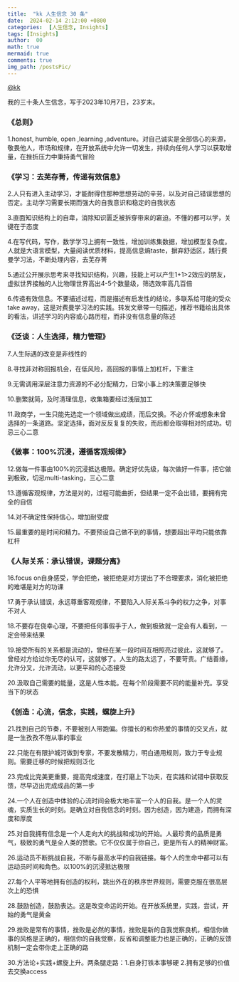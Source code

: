 ```yaml
---
title:  "kk 人生信念 30 条"
date:  2024-02-14 2:12:00 +0800
categories:  [人生信念, Insights] 
tags: [Insights]     
author:  00                    
math: true
mermaid: true
comments: true
img_path: /postsPic/
---
```


[@kk](https://mp.weixin.qq.com/s/ydyL2LFnosH7-Z7pIFvxqA)

我的三十条人生信念，写于2023年10月7日，23岁末。

### 《总则》

1.honest, humble, open ,learning ,adventure。对自己诚实是全部信心的来源，敬畏他人，市场和规律，在开放系统中允许一切发生，持续向任何人学习以获取增量，在挫折压力中秉持勇气冒险

### 《学习：去芜存菁，传递有效信息》

2.人只有进入主动学习，才能耐得住那种思想劳动的辛劳，以及对自己错误思想的否定。主动学习需要长期而强大的自我意识和稳定的自我状态

3.直面知识结构上的自卑，消除知识匮乏被拆穿带来的窘迫。不懂的都可以学，关键在于态度

4.在写代码，写作，数学学习上拥有一致性，增加训练集数据，增加模型复杂度。人就是大语言模型，大量阅读优质材料，提高信息熵taste，摒弃舒适区，践行费曼学习法，不断处理内容，去芜存菁

5.通过公开展示思考来寻找知识结构，兴趣，技能上可以产生1+1>2效应的朋友，虚拟世界接触的人比物理世界高出4-5个数量级，筛选效率高几百倍

6.传递有效信息。不要描述过程，而是描述有启发性的结论，多联系给可能的受众take away，这是对费曼学习法的实践。转发文章带一句描述，推荐书籍给出具体的看法，讲述学习的内容或心路历程，而非没有信息量的陈述

### 《泛谈：人生选择，精力管理》

7.人生际遇的改变是非线性的

8.寻找非对称回报机会，在低风险，高回报的事情上加杠杆，下重注

9.无需调用深层注意力资源的不必分配精力，日常小事上的决策要足够快

10.删繁就简，及时清理信息，收集箱要经过浅层加工

11.政商学，一生只能先选定一个领域做出成绩，而后交换。不必介怀或想象未曾选择的一条道路。坚定选择，面对反反复复的失败，而后都会取得相对的成功。切忌三心二意

### 《做事：100%沉浸，遵循客观规律》

12.做每一件事由100%的沉浸抵达极限。确定好优先级，每次做好一件事，把它做到极致，切忌multi-tasking，三心二意

13.遵循客观规律，方法是对的，过程可能曲折，但结果一定不会出错，要拥有完全的自信

14.对不确定性保持信心，增加耐受度

15.最重要的是时间和精力。不要预设自己做不到的事情，想要超出平均只能依靠杠杆

### 《人际关系：承认错误，课题分离》

16.focus on自身感受，学会拒绝，被拒绝是对方提出了不合理要求，消化被拒绝的难堪是对方的功课

17.勇于承认错误，永远尊重客观规律，不要陷入人际关系斗争的权力之争，对事不对人

18.不要存在侥幸心理，不要把任何事假手于人，做到极致就一定会有人看到，一定会带来结果

19.接受所有的关系都是流动的，曾经在某一段时间互相照亮过彼此，这就够了。曾经对方给过你无尽的认可，这就够了。人生的路太远了，不要苛责。广结善缘，允许分叉，允许流动，以更平和的心态接受

20.汲取自己需要的能量，这是人性本能。在每个阶段需要不同的能量补充。享受当下的状态

### 《创造：心流，信念，实践，螺旋上升》

21.找到自己的节奏，不要被别人带跑偏。你擅长的和你热爱的事情的交叉点，就是一生孜孜不倦从事的事业

22.只能在有限护城河做到专家，不要发散精力，明白通用规则，致力于专业规则。需要迁移的时候把规则泛化

23.完成比完美更重要，提高完成速度，在打磨上下功夫，在实践和试错中获取反馈，尽早迈出完成成品的第一步

24.一个人在创造中体验的心流时间会极大地丰富一个人的自我。是一个人的灵魂，实质生长的时刻。是确立对自我信念的时刻。因为创造，因为建造，而拥有深度和厚度

25.对自我拥有信念是一个人走向大的挑战和成功的开始。人最珍贵的品质是勇气，极致的勇气是全人类的赞歌。它不仅仅属于你自己，更是所有人的精神财富。

26.运动员不断挑战自我，不断与最高水平的自我链接。每个人的生命中都可以有运动员时间和角色。以100%的沉浸抵达极限

27.每个人平等地拥有创造的权利，跳出外在的秩序世界规则，需要克服在很高层次上的恐惧

28.鼓励创造，鼓励表达。这是改变命运的开始。在开放系统里，实践，尝试，开始的勇气是黄金

29.挫败是常有的事情，挫败是必然的事情，挫败是新的自我觉察良机，相信你做事的风格是正确的，相信你的自我觉察，反省和调整能力也是正确的，正确的反馈机制一定会带你走上正确的路

30.方法论+实践+螺旋上升。两条腿走路：1.自身打铁本事够硬 2.拥有足够的价值去交换access
